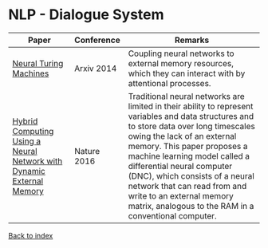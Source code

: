 # NLP - Dialogue System
|Paper|Conference|Remarks
|--|--|--|
|[Neural Turing Machines](https://arxiv.org/pdf/1410.5401)|Arxiv 2014|Coupling neural networks to external memory resources, which they can interact with by attentional processes.|
|[Hybrid Computing Using a Neural Network with Dynamic External Memory](https://www.nature.com/articles/nature20101)|Nature 2016| Traditional neural networks are limited in their ability to represent variables and data structures and to store data over long timescales owing the lack of an external memory. This paper proposes a machine learning model called a differential neural computer (DNC), which consists of a neural network that can read from and write to an external memory matrix, analogous to the RAM in a conventional computer.|

[Back to index](../README.md)

<!--stackedit_data:
eyJoaXN0b3J5IjpbLTMxMjE3NDQxMF19
-->